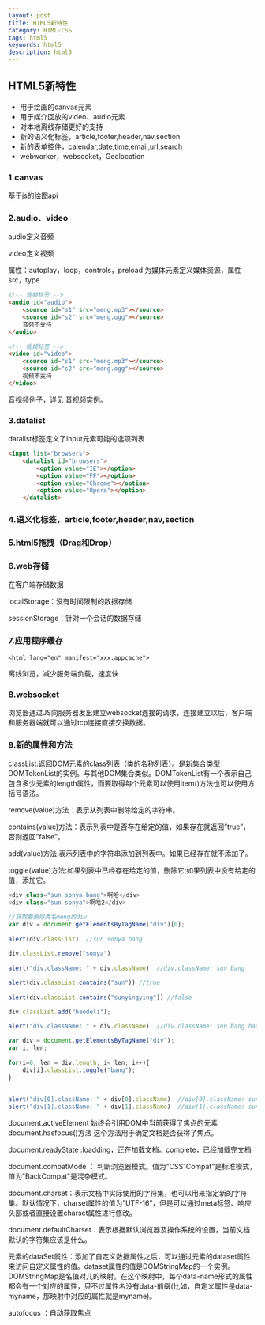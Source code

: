 ```yaml
---
layout: post
title: HTML5新特性
category: HTML-CSS
tags: html5
keywords: html5
description: html5
---
```


## HTML5新特性
- 用于绘画的canvas元素
- 用于媒介回放的video、audio元素
- 对本地离线存储更好的支持
- 新的语义化标签，article,footer,header,nav,section
- 新的表单控件，calendar,date,time,email,url,search
- webworker，websocket，Geolocation

### 1.canvas
基于js的绘图api

### 2.audio、video
audio定义音频

video定义视频

属性：autoplay，loop，controls，preload
<source>为媒体元素定义媒体资源，属性src，type

```html
<!-- 音频标签 -->  
<audio id="audio">  
    <source id="s1" src="meng.mp3"></source>  
    <source id="s2" src="meng.ogg"></source>  
    音频不支持  
</audio>  
  
<!-- 视频标签 -->  
<video id="video">  
    <source id="s1" src="meng.mp3"></source>  
    <source id="s2" src="meng.ogg"></source>  
    视频不支持  
</video>  
```
音视频例子，详见 [音视频实例](https://sonya1.github.io/2018/05/21/video-audio-h5.html)。

### 3.datalist
datalist标签定义了input元素可能的选项列表
```html
<input list="browsers">
	<datalist id="browsers">
		<option value="IE"></option>
		<option value="FF"></option>
		<option value="Chrome"></option>
		<option value="Opera"></option>
	</datalist>
```

### 4.语义化标签，article,footer,header,nav,section

### 5.html5拖拽（Drag和Drop）

### 6.web存储
在客户端存储数据

localStorage：没有时间限制的数据存储

sessionStorage：针对一个会话的数据存储

### 7.应用程序缓存
```
<html lang="en" manifest="xxx.appcache">
```
离线浏览，减少服务端负载，速度快

### 8.websocket
浏览器通过JS向服务器发出建立websocket连接的请求，连接建立以后，客户端和服务器端就可以通过tcp连接直接交换数据。

### 9.新的属性和方法
classList:返回DOM元素的class列表（类的名称列表）。是新集合类型DOMTokenList的实例。与其他DOM集合类似。DOMTokenList有一个表示自己包含多少元素的length属性，而要取得每个元素可以使用item()方法也可以使用方括号语法。

remove(value)方法：表示从列表中删除给定的字符串。

contains(value)方法：表示列表中是否存在给定的值，如果存在就返回”true”，否则返回”false”。

add(value)方法:表示列表中的字符串添加到列表中。如果已经存在就不添加了。

toggle(value)方法:如果列表中已经存在给定的值，删除它;如果列表中没有给定的值，添加它。

```javascript
<div class="sun sonya bang">啊哈</div> 
<div class="sun sonya">啊哈2</div> 

//获取要删除类名meng的div  
var div = document.getElementsByTagName("div")[0];  
  
alert(div.classList)  //sun sonya bang  
  
div.classList.remove("sonya")   
  
alert("div.className: " + div.className)  //div.className: sun bang  

alert(div.classList.contains("sun")) //true  
  
alert(div.classList.contains("sunyingying")) //false 

div.classList.add("haodeli");  
  
alert("div.className: " + div.className)  //div.className: sun bang haodeli  

var div = document.getElementsByTagName("div");  
var i, len;  
  
for(i=0, len = div.length; i< len; i++){  
    div[i].classList.toggle("bang");  
}  
  
  
alert("div[0].className: " + div[0].className)  //div[0].className: sun haodeli   
alert("div[1].className: " + div[1].className)  //div[1].className: sun sonya bang
```

document.activeElement  始终会引用DOM中当前获得了焦点的元素
document.hasfocus()方法  这个方法用于确定文档是否获得了焦点。

document.readyState :loadding，正在加载文档。complete，已经加载完文档

document.compatMode ： 判断浏览器模式。值为"CSS1Compat"是标准模式，值为"BackCompat"是混杂模式。

document.charset：表示文档中实际使用的字符集，也可以用来指定新的字符集。默认情况下，charset属性的值为”UTF-16”，但是可以通过meta标签、响应头部或者直接设置charset属性进行修改。

document.defaultCharset：表示根据默认浏览器及操作系统的设置，当前文档默认的字符集应该是什么。

元素的dataSet属性：添加了自定义数据属性之后，可以通过元素的dataset属性来访问自定义属性的值。dataset属性的值是DOMStringMap的一个实例。DOMStringMap是名值对儿的映射。在这个映射中，每个data-name形式的属性都会有一个对应的属性，只不过属性名没有data-前缀(比如，自定义属性是data-myname，那映射中对应的属性就是myname)。

autofocus ：自动获取焦点




